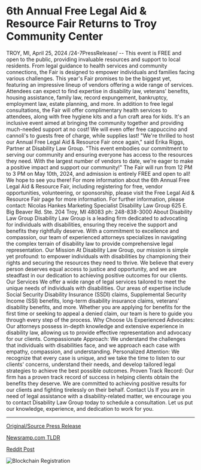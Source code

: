 # 6th Annual Free Legal Aid & Resource Fair Returns to Troy Community Center

TROY, MI, April 25, 2024 /24-7PressRelease/ -- This event is FREE and open to the public, providing invaluable resources and support to local residents. From legal guidance to health services and community connections, the Fair is designed to empower individuals and families facing various challenges.  This year's Fair promises to be the biggest yet, featuring an impressive lineup of vendors offering a wide range of services. Attendees can expect to find expertise in disability law, veterans' benefits, housing assistance, family law, record expungement, bankruptcy, employment law, estate planning, and more.  In addition to free legal consultations, the Fair will offer complimentary health services to attendees, along with free hygiene kits and a fun craft area for kids. It's an inclusive event aimed at bringing the community together and providing much-needed support at no cost! We will even offer free cappuccino and cannoli's to guests free of charge, while supplies last!  "We're thrilled to host our Annual Free Legal Aid & Resource Fair once again," said Erika Riggs, Partner at Disability Law Group. "This event embodies our commitment to serving our community and ensuring everyone has access to the resources they need. With the largest number of vendors to date, we're eager to make a positive impact and support our community!"  The Fair will run from 12 PM to 3 PM on May 10th, 2024, and admission is entirely FREE and open to all! We hope to see you there!  For more information about the 6th Annual Free Legal Aid & Resource Fair, including registering for free, vendor opportunities, volunteering, or sponsorship, please visit the Free Legal Aid & Resource Fair page for more information. For further information, please contact:  Nicolas Hankes Marketing Specialist Disability Law Group 625 E. Big Beaver Rd. Ste. 204 Troy, MI 48083 ph: 248-838-3000  About Disability Law Group  Disability Law Group is a leading firm dedicated to advocating for individuals with disabilities, ensuring they receive the support and benefits they rightfully deserve. With a commitment to excellence and compassion, our team of experienced attorneys specializes in navigating the complex terrain of disability law to provide comprehensive legal representation.  Our Mission  At Disability Law Group, our mission is simple yet profound: to empower individuals with disabilities by championing their rights and securing the resources they need to thrive. We believe that every person deserves equal access to justice and opportunity, and we are steadfast in our dedication to achieving positive outcomes for our clients.  Our Services  We offer a wide range of legal services tailored to meet the unique needs of individuals with disabilities. Our areas of expertise include Social Security Disability Insurance (SSDI) claims, Supplemental Security Income (SSI) benefits, long-term disability insurance claims, veterans' disability benefits, and more. Whether you are applying for benefits for the first time or seeking to appeal a denied claim, our team is here to guide you through every step of the process.  Why Choose Us  Experienced Advocates: Our attorneys possess in-depth knowledge and extensive experience in disability law, allowing us to provide effective representation and advocacy for our clients.  Compassionate Approach: We understand the challenges that individuals with disabilities face, and we approach each case with empathy, compassion, and understanding.  Personalized Attention: We recognize that every case is unique, and we take the time to listen to our clients' concerns, understand their needs, and develop tailored legal strategies to achieve the best possible outcomes.  Proven Track Record: Our firm has a proven track record of success in helping clients obtain the benefits they deserve. We are committed to achieving positive results for our clients and fighting tirelessly on their behalf. Contact Us  If you are in need of legal assistance with a disability-related matter, we encourage you to contact Disability Law Group today to schedule a consultation. Let us put our knowledge, experience, and dedication to work for you. 

---

[Original/Source Press Release](https://www.24-7pressrelease.com/press-release/510354/6th-annual-free-legal-aid-resource-fair-returns-to-troy-community-center)
                    

[Newsramp.com TLDR](None) 



[Reddit Post](https://www.reddit.com/r/HealthCareNewsInfo/comments/1ccll3q/6th_annual_free_legal_aid_resource_fair_offers/) 



![Blockchain Registration](https://cdn.newsramp.app/24-7PressRelease/qrcode/244/25/mark4dGr.webp)